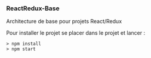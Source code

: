 ### ReactRedux-Base ###

Architecture de base pour projets React/Redux 

Pour installer le projet se placer dans le projet et lancer : 

```
> npm install
> npm start
```
